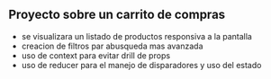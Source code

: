 ## Proyecto sobre un carrito de compras

- se visualizara un listado de productos responsiva a la pantalla
- creacion de filtros par abusqueda mas avanzada
- uso de context para evitar drill de props
- uso de reducer para el manejo de disparadores y uso del estado
